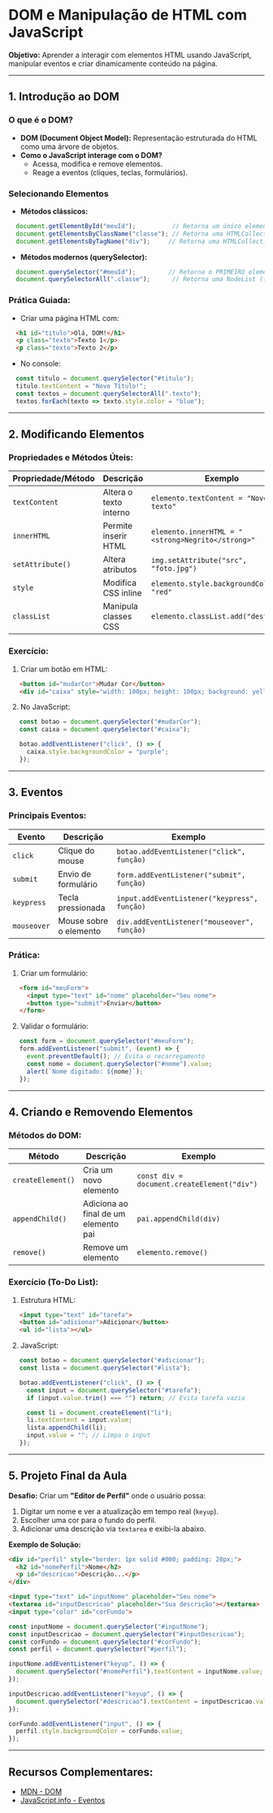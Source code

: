 # **DOM e Manipulação de HTML com JavaScript**  

**Objetivo:** Aprender a interagir com elementos HTML usando JavaScript, manipular eventos e criar dinamicamente conteúdo na página.  

---

## **1. Introdução ao DOM**  

### **O que é o DOM?**  

- **DOM (Document Object Model):** Representação estruturada do HTML como uma árvore de objetos.  
- **Como o JavaScript interage com o DOM?**  
  - Acessa, modifica e remove elementos.  
  - Reage a eventos (cliques, teclas, formulários).  

### **Selecionando Elementos**  

- **Métodos clássicos:**  
```javascript
  document.getElementById("meuId");          // Retorna um único elemento
  document.getElementsByClassName("classe"); // Retorna uma HTMLCollection
  document.getElementsByTagName("div");     // Retorna uma HTMLCollection
```  

- **Métodos modernos (querySelector):**  

```javascript
  document.querySelector("#meuId");         // Retorna o PRIMEIRO elemento que corresponde
  document.querySelectorAll(".classe");      // Retorna uma NodeList (todos os elementos)
```  

### **Prática Guiada:**  

- Criar uma página HTML com:  

```html
  <h1 id="titulo">Olá, DOM!</h1>
  <p class="texto">Texto 1</p>
  <p class="texto">Texto 2</p>
```  

- No console:  

```javascript
  const titulo = document.querySelector("#titulo");
  titulo.textContent = "Novo Título!";
  const textos = document.querySelectorAll(".texto");
  textos.forEach(texto => texto.style.color = "blue");
```  

---

## **2. Modificando Elementos**  

### **Propriedades e Métodos Úteis:**  

| Propriedade/Método | Descrição | Exemplo |
|-------------------|----------|---------|
| `textContent` | Altera o texto interno | `elemento.textContent = "Novo texto"` |
| `innerHTML` | Permite inserir HTML | `elemento.innerHTML = "<strong>Negrito</strong>"` |
| `setAttribute()` | Altera atributos | `img.setAttribute("src", "foto.jpg")` |
| `style` | Modifica CSS inline | `elemento.style.backgroundColor = "red"` |
| `classList` | Manipula classes CSS | `elemento.classList.add("destaque")` |

### **Exercício:**  

1. Criar um botão em HTML:  

```html
   <button id="mudarCor">Mudar Cor</button>
   <div id="caixa" style="width: 100px; height: 100px; background: yellow;"></div>
```  

2. No JavaScript:  

```javascript
   const botao = document.querySelector("#mudarCor");
   const caixa = document.querySelector("#caixa");

   botao.addEventListener("click", () => {
     caixa.style.backgroundColor = "purple";
   });
```  

---

## **3. Eventos**  

### **Principais Eventos:**  

| Evento | Descrição | Exemplo |
|--------|-----------|---------|
| `click` | Clique do mouse | `botao.addEventListener("click", função)` |
| `submit` | Envio de formulário | `form.addEventListener("submit", função)` |
| `keypress` | Tecla pressionada | `input.addEventListener("keypress", função)` |
| `mouseover` | Mouse sobre o elemento | `div.addEventListener("mouseover", função)` |

### **Prática:**  

1. Criar um formulário:  

```html
   <form id="meuForm">
     <input type="text" id="nome" placeholder="Seu nome">
     <button type="submit">Enviar</button>
   </form>
```  

2. Validar o formulário:  
```javascript
   const form = document.querySelector("#meuForm");
   form.addEventListener("submit", (event) => {
     event.preventDefault(); // Evita o recarregamento
     const nome = document.querySelector("#nome").value;
     alert(`Nome digitado: ${nome}`);
   });
```  

---

## **4. Criando e Removendo Elementos**  

### **Métodos do DOM:**  

| Método | Descrição | Exemplo |
|--------|-----------|---------|
| `createElement()` | Cria um novo elemento | `const div = document.createElement("div")` |
| `appendChild()` | Adiciona ao final de um elemento pai | `pai.appendChild(div)` |
| `remove()` | Remove um elemento | `elemento.remove()` |

### **Exercício (To-Do List):**  

1. Estrutura HTML:  
```html
   <input type="text" id="tarefa">
   <button id="adicionar">Adicionar</button>
   <ul id="lista"></ul>
```  

2. JavaScript:  
```javascript
   const botao = document.querySelector("#adicionar");
   const lista = document.querySelector("#lista");

   botao.addEventListener("click", () => {
     const input = document.querySelector("#tarefa");
     if (input.value.trim() === "") return; // Evita tarefa vazia

     const li = document.createElement("li");
     li.textContent = input.value;
     lista.appendChild(li);
     input.value = ""; // Limpa o input
   });
```  

---

## **5. Projeto Final da Aula**  

**Desafio:** Criar um **"Editor de Perfil"** onde o usuário possa:  

1. Digitar um nome e ver a atualização em tempo real (`keyup`).  
2. Escolher uma cor para o fundo do perfil.  
3. Adicionar uma descrição via `textarea` e exibi-la abaixo.  

**Exemplo de Solução:**  

```html
<div id="perfil" style="border: 1px solid #000; padding: 20px;">
  <h2 id="nomePerfil">Nome</h2>
  <p id="descricao">Descrição...</p>
</div>

<input type="text" id="inputNome" placeholder="Seu nome">
<textarea id="inputDescricao" placeholder="Sua descrição"></textarea>
<input type="color" id="corFundo">
```  

```javascript
const inputNome = document.querySelector("#inputNome");
const inputDescricao = document.querySelector("#inputDescricao");
const corFundo = document.querySelector("#corFundo");
const perfil = document.querySelector("#perfil");

inputNome.addEventListener("keyup", () => {
  document.querySelector("#nomePerfil").textContent = inputNome.value;
});

inputDescricao.addEventListener("keyup", () => {
  document.querySelector("#descricao").textContent = inputDescricao.value;
});

corFundo.addEventListener("input", () => {
  perfil.style.backgroundColor = corFundo.value;
});
```  

---

## **Recursos Complementares:**  

- [MDN - DOM](https://developer.mozilla.org/pt-BR/docs/Web/API/Document_Object_Model)  
- [JavaScript.info - Eventos](https://javascript.info/events)  
